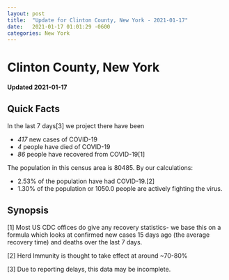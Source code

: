 ```yaml
---
layout: post
title:  "Update for Clinton County, New York - 2021-01-17"
date:   2021-01-17 01:01:29 -0600
categories: New York
---
```


# Clinton County, New York
#### Updated 2021-01-17

## Quick Facts

In the last 7 days[3] we project there have been
- *417* new cases of COVID-19
- *4* people have died of COVID-19
- *86* people have recovered from COVID-19[1]

The population in this census area is 80485. By our calculations:
- 2.53% of the population have had COVID-19.[2]
- 1.30% of the population or 1050.0 people are actively fighting the virus.

## Synopsis




[1] Most US CDC offices do give any recovery statistics- we base this on a formula which looks at confirmed new cases
15 days ago (the average recovery time) and deaths over the last 7 days.

[2] Herd Immunity is thought to take effect at around ~70-80%

[3] Due to reporting delays, this data may be incomplete.
 
    